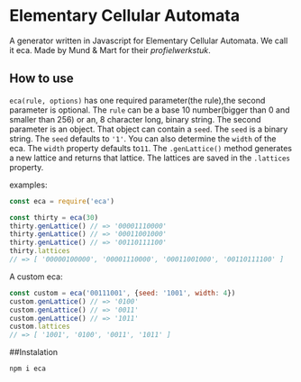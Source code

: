 # Elementary Cellular Automata
A generator written in Javascript for Elementary Cellular Automata. We call it eca. Made by Mund & Mart for their *profielwerkstuk*.

## How to use
`eca(rule, options)` has one required parameter(the rule),the second parameter is optional.
The `rule` can be a base 10 number(bigger than 0 and smaller than 256) or an, 8 character long, binary string.
The second parameter is an object. That object can contain a `seed`. The `seed` is a binary string.
The `seed` defaults to `'1'`. You can also determine the `width` of the eca.
The `width` property defaults to`11`.
The `.genLattice()` method generates a new lattice and returns that lattice. The lattices
are saved in the `.lattices` property.

examples:
``` javascript
const eca = require('eca')

const thirty = eca(30)
thirty.genLattice() // => '00001110000'
thirty.genLattice() // => '00011001000'
thirty.genLattice() // => '00110111100'
thirty.lattices
// => [ '00000100000', '00001110000', '00011001000', '00110111100' ]
```
A custom eca:
``` javascript
const custom = eca('00111001', {seed: '1001', width: 4})
custom.genLattice() // => '0100'
custom.genLattice() // => '0011'
custom.genLattice() // => '1011'
custom.lattices
// => [ '1001', '0100', '0011', '1011' ]
```
##Instalation
```bash
npm i eca
```
